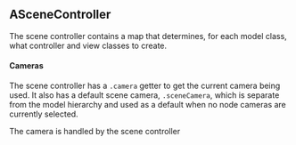 



## ASceneController
The scene controller contains a map that determines, for each model class, what controller and view classes to create.

#### Cameras
The scene controller has a `.camera` getter to get the current camera being used. It also has a default scene camera, `.sceneCamera`, which is separate from the model hierarchy and used as a default when no node cameras are currently selected. 

The camera is handled by the scene controller

